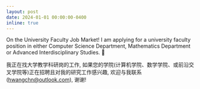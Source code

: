 ```yaml
---
layout: post
date: 2024-01-01 00:00:00-0400
inline: true
---
```


On the University Faculty Job Market! I am applying for a university faculty position in either Computer Science Department, Mathematics Department or Advanced Interdisciplinary Studies. :loudspeaker:

我正在找大学教学科研岗的工作, 如果您的学院(计算机学院、数学学院、或前沿交叉学院等)正在招聘且对我的研究工作感兴趣, 欢迎与我联系(hwangchn@outlook.com), 谢谢!